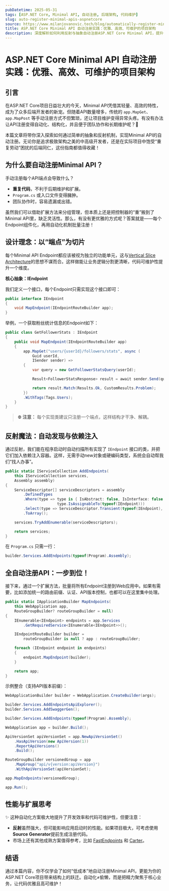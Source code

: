 ```yaml
---
pubDatetime: 2025-05-31
tags: [ASP.NET Core, Minimal API, 自动注册, 后端架构, 代码维护]
slug: auto-register-minimal-apis-aspnetcore
source: https://www.milanjovanovic.tech/blog/automatically-register-minimal-apis-in-aspnetcore
title: ASP.NET Core Minimal API 自动注册实践：优雅、高效、可维护的项目架构
description: 深度解析如何利用反射与抽象自动注册ASP.NET Core Minimal API，提升代码可维护性，减少重复劳动，并结合实用图例和扩展方案，助力中高级后端开发者构建高质量API项目。
---
```


# ASP.NET Core Minimal API 自动注册实践：优雅、高效、可维护的项目架构

## 引言

在ASP.NET Core项目日益壮大的今天，Minimal API凭借其轻量、高效的特性，成为了众多后端开发者的新宠。但随着API数量增多，传统的 `app.MapGet`、`app.MapPost` 等手动注册方式不但繁琐，还让项目维护变得异常头疼。有没有办法让API注册变得自动化、结构化，并且便于团队协作和长期维护呢？🤔

本篇文章将带你深入探索如何通过简单的抽象和反射机制，实现Minimal API的自动注册。无论你是追求极致架构之美的中高级开发者，还是在实际项目中饱受“重复劳动”困扰的后端同仁，这份指南都值得收藏！

## 为什么要自动注册Minimal API？

手动注册每个API端点会导致什么？

- **重复代码**，不利于后期维护和扩展。
- `Program.cs` 或入口文件变得臃肿。
- 团队协作时，容易遗漏或出错。

虽然我们可以借助扩展方法来分组管理，但本质上还是把控制器的“重”搬到了Minimal API里，缺乏灵活性。那么，有没有更优雅的方式呢？答案就是——每个Endpoint组件化，再用自动化机制批量注册！

## 设计理念：以“端点”为切片

每个Minimal API Endpoint都应该被视为独立的功能单元，这与[Vertical Slice Architecture](https://www.milanjovanovic.tech/blog/vertical-slice-architecture)的思想不谋而合。这样做能让业务逻辑分割更清晰，代码可维护性提升一个维度。

**核心抽象：IEndpoint**

我们定义一个接口，每个Endpoint只需实现这个接口即可：

```csharp
public interface IEndpoint
{
    void MapEndpoint(IEndpointRouteBuilder app);
}
```

举例，一个获取粉丝统计信息的Endpoint如下：

```csharp
public class GetFollowerStats : IEndpoint
{
    public void MapEndpoint(IEndpointRouteBuilder app)
    {
        app.MapGet("users/{userId}/followers/stats", async (
            Guid userId,
            ISender sender) =>
        {
            var query = new GetFollowerStatsQuery(userId);

            Result<FollowerStatsResponse> result = await sender.Send(query);

            return result.Match(Results.Ok, CustomResults.Problem);
        })
        .WithTags(Tags.Users);
    }
}
```

> ⛔ **注意：** 每个实现类建议只注册一个端点，这样结构才干净、解耦。

## 反射魔法：自动发现与依赖注入

通过反射，我们能在程序启动时自动扫描所有实现了 `IEndpoint` 接口的类，并把它们加入依赖注入容器。这样，无需手动new对象或硬编码类型，系统会自动帮我们“找人办事”。

```csharp
public static IServiceCollection AddEndpoints(
    this IServiceCollection services,
    Assembly assembly)
{
    ServiceDescriptor[] serviceDescriptors = assembly
        .DefinedTypes
        .Where(type => type is { IsAbstract: false, IsInterface: false } &&
                       type.IsAssignableTo(typeof(IEndpoint)))
        .Select(type => ServiceDescriptor.Transient(typeof(IEndpoint), type))
        .ToArray();

    services.TryAddEnumerable(serviceDescriptors);

    return services;
}
```

在 `Program.cs` 只需一行：

```csharp
builder.Services.AddEndpoints(typeof(Program).Assembly);
```

## 全自动注册API：一步到位！

接下来，通过一个扩展方法，批量将所有Endpoint注册到Web应用中。如果有需要，比如添加统一的路由前缀、认证、API版本控制，也都可以在这里集中处理。

```csharp
public static IApplicationBuilder MapEndpoints(
    this WebApplication app,
    RouteGroupBuilder? routeGroupBuilder = null)
{
    IEnumerable<IEndpoint> endpoints = app.Services
        .GetRequiredService<IEnumerable<IEndpoint>>();

    IEndpointRouteBuilder builder =
        routeGroupBuilder is null ? app : routeGroupBuilder;

    foreach (IEndpoint endpoint in endpoints)
    {
        endpoint.MapEndpoint(builder);
    }

    return app;
}
```

示例整合（支持API版本前缀）：

```csharp
WebApplicationBuilder builder = WebApplication.CreateBuilder(args);

builder.Services.AddEndpointsApiExplorer();
builder.Services.AddSwaggerGen();

builder.Services.AddEndpoints(typeof(Program).Assembly);

WebApplication app = builder.Build();

ApiVersionSet apiVersionSet = app.NewApiVersionSet()
    .HasApiVersion(new ApiVersion(1))
    .ReportApiVersions()
    .Build();

RouteGroupBuilder versionedGroup = app
    .MapGroup("api/v{version:apiVersion}")
    .WithApiVersionSet(apiVersionSet);

app.MapEndpoints(versionedGroup);

app.Run();
```

## 性能与扩展思考

✨ 这种自动化方案极大地提升了开发效率和代码可维护性，但要注意：

- **反射**虽然强大，但可能影响应用启动时的性能。如果项目极大，可考虑使用**Source Generator**提前生成注册代码。
- 市场上还有其他成熟方案值得参考，比如 [FastEndpoints](https://fast-endpoints.com/) 和 [Carter](https://github.com/CarterCommunity/Carter)。

## 结语

通过本篇内容，你不仅学会了如何“低成本”地自动注册Minimal API，更能为你的ASP.NET Core项目带来结构上的跃迁。自动化≠偷懒，而是把精力聚焦于核心业务，让代码优雅且高可维护！
